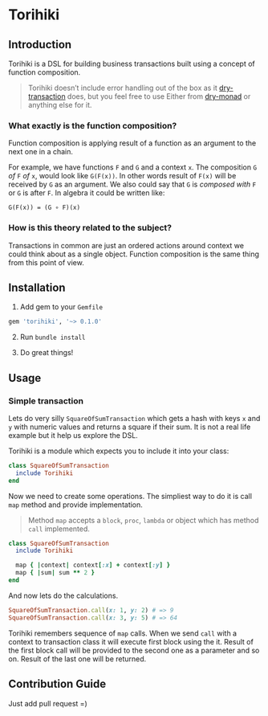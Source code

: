 # Torihiki

## Introduction
Torihiki is a DSL for building business transactions built using a concept
of function composition.

>Torihiki doesn’t include error handling out of the box as it
>[dry-transaction](https://github.com/dry-rb/dry-transaction) does, but you feel
>free to use Either from [dry-monad](https://github.com/dry-rb/dry-monads)
>or anything else for it.


### What exactly is the function composition?
Function composition is applying result of a function as an argument
to the next one in a chain.

For example, we have functions `F` and `G` and a context `x`. The composition
`G` *of* `F` *of* `x`, would look like `G(F(x))`. In other words result of `F(x)`
will be received by `G` as an argument. We also could say that
`G` is *composed with* `F` or `G` is after `F`. In algebra it could be written like:

```
G(F(x)) = (G ∘ F)(x)
```


### How is this theory related to the subject?
Transactions in common are just an ordered actions around context we could think
about as a single object. Function composition is the same thing from this
point of view.


## Installation
1.  Add gem to your `Gemfile`
```ruby
gem 'torihiki', '~> 0.1.0'
```

2.  Run `bundle install`

3.  Do great things!


## Usage

### Simple transaction
Lets do very silly `SquareOfSumTransaction` which gets a hash with keys `x` and `y`
with numeric values and returns a square if their sum. It is not a real life example
but it help us explore the DSL.

Torihiki is a module which expects you to include it into your class:
```ruby
class SquareOfSumTransaction
  include Torihiki
end
```

Now we need to create some operations. The simpliest way to do it is call `map`
method and provide implementation.

>  Method `map` accepts a `block`, `proc`, `lambda` or object
>  which has method `call` implemented.

```ruby
class SquareOfSumTransaction
  include Torihiki

  map { |context| context[:x] + context[:y] }
  map { |sum| sum ** 2 }
end
```

And now lets do the calculations.
```ruby
SquareOfSumTransaction.call(x: 1, y: 2) # => 9
SquareOfSumTransaction.call(x: 3, y: 5) # => 64
```

Torihiki remembers sequence of `map` calls. When we send `call` with a context
to transaction class it will execute first block using the it. Result of the first
block call will be provided to the second one as a parameter and so on. Result
of the last one will be returned.


<!-- ### Real life transaction
How does this techniq work in real app? For example you have Playlist application
where people are able to share their playlists.
```ruby
class Authentication
end
``` -->


<!-- ### Usage with Dry::Either
Work in progress

### Handlers

#### tap
```ruby
def tap(input)
  map do |context|
    input.call(context)
    context
  end
end
```

#### reduce / merge
```ruby
def reduce(input)
  map do |context|
    context.merge(input.call context)
  end
end
```

#### try
```ruby
def try(input)
  map do |context|
    input.call(context)
  rescue
    context
  end
end
```

#### either
```ruby
def either(input)
  map do |context|
    Left(input.call(context))
  rescue error
    Right(error)
  end
end
```
-->

## Contribution Guide

Just add pull request =)
